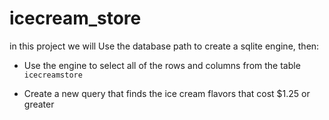 # icecream_store
in this project we will Use the database path to create a sqlite engine, then:

* Use the engine to select all of the rows and columns from the table `icecreamstore`

* Create a new query that finds the ice cream flavors that cost $1.25 or greater
